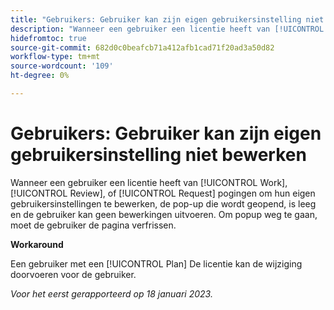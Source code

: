 ```yaml
---
title: "Gebruikers: Gebruiker kan zijn eigen gebruikersinstelling niet bewerken"
description: "Wanneer een gebruiker een licentie heeft van [!UICONTROL Work], [!UICONTROL Review], of [!UICONTROL Request] pogingen om hun eigen gebruikersinstellingen te bewerken, de pop-up die wordt geopend, is leeg en de gebruiker kan geen bewerkingen uitvoeren. De gebruiker moet de pagina vernieuwen om de pop-up te sluiten."
hidefromtoc: true
source-git-commit: 682d0c0beafcb71a412afb1cad71f20ad3a50d82
workflow-type: tm+mt
source-wordcount: '109'
ht-degree: 0%

---
```



# Gebruikers: Gebruiker kan zijn eigen gebruikersinstelling niet bewerken

Wanneer een gebruiker een licentie heeft van [!UICONTROL Work], [!UICONTROL Review], of [!UICONTROL Request] pogingen om hun eigen gebruikersinstellingen te bewerken, de pop-up die wordt geopend, is leeg en de gebruiker kan geen bewerkingen uitvoeren. Om popup weg te gaan, moet de gebruiker de pagina verfrissen.

**Workaround**

Een gebruiker met een [!UICONTROL Plan] De licentie kan de wijziging doorvoeren voor de gebruiker.

_Voor het eerst gerapporteerd op 18 januari 2023._

